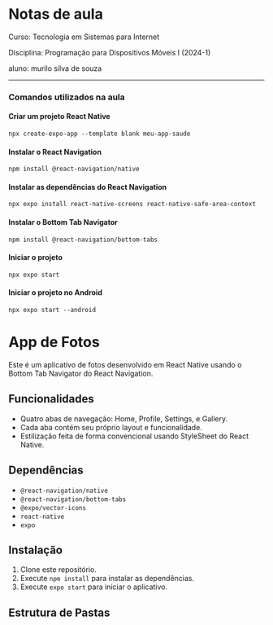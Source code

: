 # Notas de aula

Curso: Tecnologia em Sistemas para Internet

Disciplina: Programação para Dispositivos Móveis I (2024-1)

aluno:  murilo silva de souza
 
---

### Comandos utilizados na aula

#### Criar um projeto React Native
```
npx create-expo-app --template blank meu-app-saude
```

#### Instalar o React Navigation
```
npm install @react-navigation/native
```

#### Instalar as dependências do React Navigation
```
npx expo install react-native-screens react-native-safe-area-context
```

#### Instalar o Bottom Tab Navigator
```
npm install @react-navigation/bottom-tabs
```

#### Iniciar o projeto
```
npx expo start 
```

#### Iniciar o projeto no Android
```
npx expo start --android
```

# App de Fotos

Este é um aplicativo de fotos desenvolvido em React Native usando o Bottom Tab Navigator do React Navigation.

## Funcionalidades

- Quatro abas de navegação: Home, Profile, Settings, e Gallery.
- Cada aba contém seu próprio layout e funcionalidade.
- Estilização feita de forma convencional usando StyleSheet do React Native.

## Dependências

- `@react-navigation/native`
- `@react-navigation/bottom-tabs`
- `@expo/vector-icons`
- `react-native`
- `expo`

## Instalação

1. Clone este repositório.
2. Execute `npm install` para instalar as dependências.
3. Execute `expo start` para iniciar o aplicativo.

## Estrutura de Pastas

